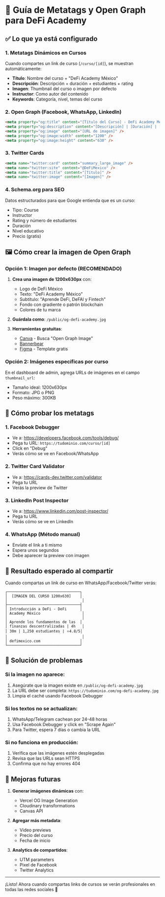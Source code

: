 # 🎯 Guía de Metatags y Open Graph para DeFi Academy

## ✅ Lo que ya está configurado

### 1. **Metatags Dinámicos en Cursos**
Cuando compartes un link de curso (`/curso/[id]`), se muestran automáticamente:

- **Título**: Nombre del curso + "DeFi Academy México"
- **Descripción**: Descripción + duración + estudiantes + rating
- **Imagen**: Thumbnail del curso o imagen por defecto
- **Instructor**: Como autor del contenido
- **Keywords**: Categoría, nivel, temas del curso

### 2. **Open Graph (Facebook, WhatsApp, LinkedIn)**
```html
<meta property="og:title" content="[Título del Curso] - DeFi Academy México" />
<meta property="og:description" content="[Descripción] | [Duración] | [Estudiantes] | ⭐ [Rating]/5" />
<meta property="og:image" content="[URL de imagen]" />
<meta property="og:image:width" content="1200" />
<meta property="og:image:height" content="630" />
```

### 3. **Twitter Cards**
```html
<meta name="twitter:card" content="summary_large_image" />
<meta name="twitter:site" content="@DeFiMexico" />
<meta name="twitter:title" content="[Título]" />
<meta name="twitter:image" content="[Imagen]" />
```

### 4. **Schema.org para SEO**
Datos estructurados para que Google entienda que es un curso:
- Tipo: Course
- Instructor
- Rating y número de estudiantes
- Duración
- Nivel educativo
- Precio (gratis)

## 🖼️ Cómo crear la imagen de Open Graph

### Opción 1: Imagen por defecto (RECOMENDADO)

1. **Crea una imagen de 1200x630px** con:
   - Logo de DeFi México
   - Texto: "DeFi Academy México"
   - Subtítulo: "Aprende DeFi, DeFAI y Fintech"
   - Fondo con gradiente o patrón blockchain
   - Colores de tu marca

2. **Guárdala como**: `/public/og-defi-academy.jpg`

3. **Herramientas gratuitas**:
   - [Canva](https://www.canva.com) - Busca "Open Graph Image"
   - [Bannerbear](https://www.bannerbear.com/demos/open-graph-image-generator/)
   - [Figma](https://www.figma.com) - Template gratis

### Opción 2: Imágenes específicas por curso

En el dashboard de admin, agrega URLs de imágenes en el campo `thumbnail_url`:
- Tamaño ideal: 1200x630px
- Formato: JPG o PNG
- Peso máximo: 300KB

## 🧪 Cómo probar los metatags

### 1. **Facebook Debugger**
- Ve a: https://developers.facebook.com/tools/debug/
- Pega tu URL: `https://tudominio.com/curso/[id]`
- Click en "Debug"
- Verás cómo se ve en Facebook/WhatsApp

### 2. **Twitter Card Validator**
- Ve a: https://cards-dev.twitter.com/validator
- Pega tu URL
- Verás la preview de Twitter

### 3. **LinkedIn Post Inspector**
- Ve a: https://www.linkedin.com/post-inspector/
- Pega tu URL
- Verás cómo se ve en LinkedIn

### 4. **WhatsApp (Método manual)**
- Envíate el link a ti mismo
- Espera unos segundos
- Debe aparecer la preview con imagen

## 📱 Resultado esperado al compartir

Cuando compartas un link de curso en WhatsApp/Facebook/Twitter verás:

```
┌─────────────────────────────────┐
│  [IMAGEN DEL CURSO 1200x630]    │
│                                  │
├─────────────────────────────────┤
│ Introducción a DeFi - DeFi      │
│ Academy México                   │
│                                  │
│ Aprende los fundamentos de las  │
│ finanzas descentralizadas | 4h   │
│ 30m | 1,250 estudiantes | ⭐4.8/5│
│                                  │
│ defimexico.com                  │
└─────────────────────────────────┘
```

## 🔧 Solución de problemas

### Si la imagen no aparece:
1. Asegúrate que la imagen existe en `/public/og-defi-academy.jpg`
2. La URL debe ser completa: `https://tudominio.com/og-defi-academy.jpg`
3. Limpia el caché usando Facebook Debugger

### Si los textos no se actualizan:
1. WhatsApp/Telegram cachean por 24-48 horas
2. Usa Facebook Debugger y click en "Scrape Again"
3. Para Twitter, espera 7 días o cambia la URL

### Si no funciona en producción:
1. Verifica que las imágenes estén desplegadas
2. Revisa que las URLs sean HTTPS
3. Confirma que no hay errores 404

## 🚀 Mejoras futuras

1. **Generar imágenes dinámicas** con:
   - Vercel OG Image Generation
   - Cloudinary transformations
   - Canvas API

2. **Agregar más metadata**:
   - Video previews
   - Precio del curso
   - Fecha de inicio

3. **Analytics de compartidos**:
   - UTM parameters
   - Pixel de Facebook
   - Twitter Analytics

---

¡Listo! Ahora cuando compartas links de cursos se verán profesionales en todas las redes sociales 🎉
